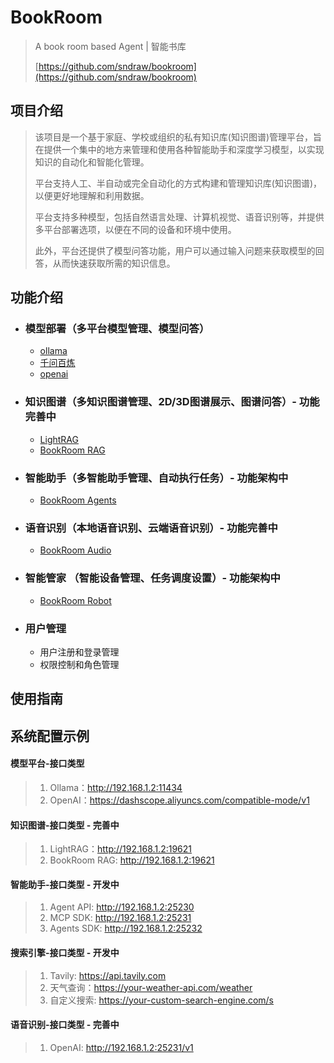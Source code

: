 # BookRoom
> A book room based Agent | 智能书库
> 
> [https://github.com/sndraw/bookroom](https://github.com/sndraw/bookroom) 


## 项目介绍
> 该项目是一个基于家庭、学校或组织的私有知识库(知识图谱)管理平台，旨在提供一个集中的地方来管理和使用各种智能助手和深度学习模型，以实现知识的自动化和智能化管理。
> 
> 平台支持人工、半自动或完全自动化的方式构建和管理知识库(知识图谱)，以便更好地理解和利用数据。
> 
> 平台支持多种模型，包括自然语言处理、计算机视觉、语音识别等，并提供多平台部署选项，以便在不同的设备和环境中使用。
> 
> 此外，平台还提供了模型问答功能，用户可以通过输入问题来获取模型的回答，从而快速获取所需的知识信息。



## 功能介绍
- ### 模型部署（多平台模型管理、模型问答）
  - [ollama](https://github.com/ollama/ollama)
  - [千问百炼](https://bailian.console.aliyun.com/)
  - [openai](https://github.com/openai/openai-python)

- ### 知识图谱（多知识图谱管理、2D/3D图谱展示、图谱问答）- 功能完善中
  - [LightRAG](https://github.com/HKUDS/LightRAG)
  - [BookRoom RAG](https://github.com/sndraw/bookroom-rag)

- ### 智能助手（多智能助手管理、自动执行任务）- 功能架构中
  - [BookRoom Agents](https://github.com/sndraw/bookroom-agents)

- ### 语音识别（本地语音识别、云端语音识别）- 功能完善中
  - [BookRoom Audio](https://github.com/sndraw/bookroom-audio)

- ### 智能管家 （智能设备管理、任务调度设置）- 功能架构中
  - [BookRoom Robot](https://github.com/sndraw/bookroom-robot)

- ### 用户管理
  - 用户注册和登录管理
  - 权限控制和角色管理

## 使用指南

## 系统配置示例
#### 模型平台-接口类型
> 1. Ollama：http://192.168.1.2:11434
> 2. OpenAI：https://dashscope.aliyuncs.com/compatible-mode/v1

#### 知识图谱-接口类型 - 完善中
> 1. LightRAG：http://192.168.1.2:19621
> 2. BookRoom RAG: http://192.168.1.2:19621

#### 智能助手-接口类型 - 开发中
> 1. Agent API: http://192.168.1.2:25230
> 2. MCP SDK: http://192.168.1.2:25231
> 3. Agents SDK: http://192.168.1.2:25232

#### 搜索引擎-接口类型 - 开发中
> 1. Tavily: https://api.tavily.com
> 2. 天气查询：https://your-weather-api.com/weather
> 3. 自定义搜索: https://your-custom-search-engine.com/s

#### 语音识别-接口类型 - 完善中
> 1. OpenAI: http://192.168.1.2:25231/v1